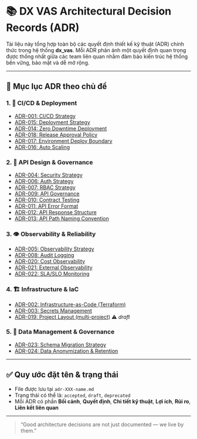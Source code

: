 # 📚 DX VAS Architectural Decision Records (ADR)

Tài liệu này tổng hợp toàn bộ các quyết định thiết kế kỹ thuật (ADR) chính thức trong hệ thống **dx_vas**. Mỗi ADR phản ánh một quyết định quan trọng được thống nhất giữa các team liên quan nhằm đảm bảo kiến trúc hệ thống bền vững, bảo mật và dễ mở rộng.

---

## 🧭 Mục lục ADR theo chủ đề

### 1. 🧪 CI/CD & Deployment
- [ADR-001: CI/CD Strategy](./adr-001-ci-cd.md)
- [ADR-015: Deployment Strategy](./adr-015-deployment-strategy.md)
- [ADR-014: Zero Downtime Deployment](./adr-014-zero-downtime.md)
- [ADR-018: Release Approval Policy](./adr-018-release-approval-policy.md)
- [ADR-017: Environment Deploy Boundary](./adr-017-env-deploy-boundary.md)
- [ADR-016: Auto Scaling](./adr-016-auto-scaling.md)

### 2. 📡 API Design & Governance
- [ADR-004: Security Strategy](./adr-004-security.md)
- [ADR-006: Auth Strategy](./adr-006-auth-strategy.md)
- [ADR-007: RBAC Strategy](./adr-007-rbac.md)
- [ADR-009: API Governance](./adr-009-api-governance.md)
- [ADR-010: Contract Testing](./adr-010-contract-testing.md)
- [ADR-011: API Error Format](./adr-011-api-error-format.md)
- [ADR-012: API Response Structure](./adr-012-response-structure.md)
- [ADR-013: API Path Naming Convention](./adr-013-path-naming-convention.md)

### 3. 👁️ Observability & Reliability
- [ADR-005: Observability Strategy](./adr-005-observability.md)
- [ADR-008: Audit Logging](./adr-008-audit-logging.md)
- [ADR-020: Cost Observability](./adr-020-cost-observability.md)
- [ADR-021: External Observability](./adr-021-external-observability.md)
- [ADR-022: SLA/SLO Monitoring](./adr-022-sla-slo-monitoring.md)

### 4. 🏗️ Infrastructure & IaC
- [ADR-002: Infrastructure-as-Code (Terraform)](./adr-002-iac.md)
- [ADR-003: Secrets Management](./adr-003-secrets.md)
- [ADR-019: Project Layout (multi-project)](./adr-019-project-layout.md) ⚠️ *draft*

### 5. 🧬 Data Management & Governance
- [ADR-023: Schema Migration Strategy](./adr-023-schema-migration-strategy.md)
- [ADR-024: Data Anonymization & Retention](./adr-024-data-anonymization-retention.md)

---

## ✅ Quy ước đặt tên & trạng thái
- File được lưu tại `adr-XXX-name.md`
- Trạng thái có thể là: `accepted`, `draft`, `deprecated`
- Mỗi ADR có phần **Bối cảnh**, **Quyết định**, **Chi tiết kỹ thuật**, **Lợi ích**, **Rủi ro**, **Liên kết liên quan**

---

> “Good architecture decisions are not just documented — we live by them.”
